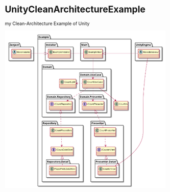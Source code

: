 # UnityCleanArchitectureExample
my Clean-Architecture Example of Unity

![クラス図](https://github.com/naninunenoy/UnityCleanArchitectureExample/blob/master/doc/clean-architecture-example.png)
